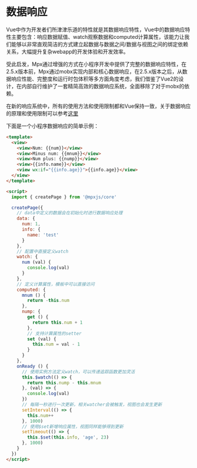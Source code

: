 # 数据响应

Vue中作为开发者们所津津乐道的特性就是其数据响应特性，Vue中的数据响应特性主要包含：响应数据赋值、watch观察数据和computed计算属性，该能力让我们能够以非常直观简洁的方式建立起数据与数据之间/数据与视图之间的绑定依赖关系，大幅提升复杂webapp的开发体验和开发效率。

受此启发，Mpx通过增强的方式在小程序开发中提供了完整的数据响应特性，在2.5.x版本前，Mpx通过mobx实现内部和核心数据响应，在2.5.x版本之后，从数据响应性能、完整度和运行时包体积等多方面角度考虑，我们借鉴了Vue2的设计，在内部自行维护了一套精简高效的数据响应系统，全面移除了对于mobx的依赖。

在新的响应系统中，所有的使用方法和使用限制都和Vue保持一致，关于数据响应的原理和使用限制可以参考[这里](https://cn.vuejs.org/v2/guide/reactivity.html)

下面是一个小程序数据响应的简单示例：

```html
<template>
  <view>
    <view>Num: {{num}}</view>
    <view>Minus num: {{mnum}}</view>
    <view>Num plus: {{nump}}</view>
    <view>{{info.name}}</view>
    <view wx:if="{{info.age}}">{{info.age}}</view>
  </view>
</template>

<script>
  import { createPage } from '@mpxjs/core'

  createPage({
    // data中定义的数据会在初始化时进行数据响应处理
    data: {
      num: 1,
      info: {
        name: 'test'
      }
    },
    // 配置中直接定义watch
    watch: {
      num (val) {
        console.log(val)
      }
    },
    // 定义计算属性，模板中可以直接访问
    computed: {
      mnum () {
        return -this.num
      },
      nump: {
        get () {
          return this.num + 1
        },
        // 支持计算属性的setter
        set (val) {
          this.num = val - 1
        }
      }
    },
    onReady () {
      // 使用实例方法定义watch，可以传递追踪函数更加灵活
      this.$watch(() => {
        return this.nump - this.mnum
      }, (val) => {
        console.log(val)
      })
      // 每隔一秒进行一次更新，相关watcher会被触发，视图也会发生更新
      setInterval(() => {
        this.num++
      }, 1000)
      // 使用$set新增响应属性，视图同样能够得到更新
      setTimeout(() => {
        this.$set(this.info, 'age', 23)
      }, 1000)
    }
  })
</script>
```
